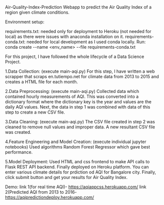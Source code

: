 Air-Quality-Index-Prediction
Webapp to predict the Air Quality Index of a region given climate conditions.

Environment setup:

requirements.txt: needed only for deployment to Heroku (not needed for local) as there were issues with anaconda installation on it.
requirements-conda.txt: needed for local development as I used conda locally. Run: conda create --name <env_name> --file requirements-conda.txt

For this project, I have followed the whole lifecycle of a Data Science Project.

1.Data Collection: (execute main-aqi.py)
For this step, I have written a web scrapper that scraps en.tutiempo.net for climate data from 2013 to 2015 and creates a HTML file for each month.

2.Data Preprocessing: (execute main-aqi.py)
Collected data which contained hourly measurements of AQI.
This was converted into a dictionary format where the dictionary key is the year and values are the daily AQI values.
Next, the data in step 1 was combined with data of this step to create a new CSV file.

3.Data Cleaning: (execute main-aqi.py)
The CSV file created in step 2 was cleaned to remove null values and improper data. A new resultant CSV file was created.

4.Feature Engineering and Model Creation: (execute individual jupyter notebooks)
Used algorithms Random Forest Regressor which gave best performance.

5.Model Deployment: 
Used HTML and css frontend to make API calls to Flask REST API backend.
Finally deployed on Heroku platform.
You can enter various climate details for prdiction od AQI for Bangalore city. Finally, click submit button and get your results for Air Quality Index.

Demo: link 1(for real time AQI)- https://aqiappcss.herokuapp.com/
			link 2(Predicted AQI from 2013 to 2016- https://aqipredictiondeploy.herokuapp.com/
